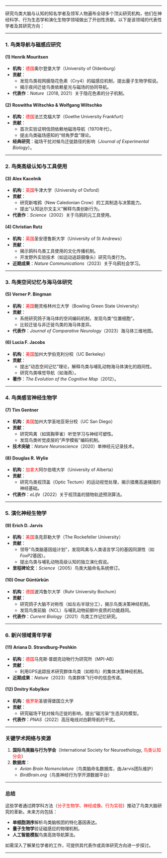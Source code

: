 
---

研究鸟类大脑与认知的知名学者及领军人物遍布全球多个顶尖研究机构，他们在神经科学、行为生态学和演化生物学领域做出了开创性贡献。以下是该领域的代表性学者及其研究方向：

---

### **1. 鸟类导航与磁感应研究**
#### **(1) Henrik Mouritsen**  
- **机构**：<span style="color:rgb(255, 0, 0)">德国</span>奥尔登堡大学（University of Oldenburg）  
- **贡献**：  
  - 发现鸟类视网膜隐花色素（Cry4）的磁感应机制，提出量子生物学假说。  
  - 揭示夜间迁徙鸟类依赖星光与磁场的协同导航。  
- **代表作**：*Nature*（2018, 2021）关于隐花色素的分子机制。

#### **(2) Roswitha Wiltschko & Wolfgang Wiltschko**  
- **机构**：<span style="color:rgb(255, 0, 0)">德国</span>法兰克福大学（Goethe University Frankfurt）  
- **贡献**：  
  - 首次实验证明信鸽依赖地磁场导航（1970年代）。  
  - 提出鸟类磁场感知的“倾角罗盘”理论。  
- **经典研究**：磁场干扰对候鸟迁徙路径的影响（*Journal of Experimental Biology*）。

---

### **2. 鸟类高级认知与工具使用**
#### **(3) Alex Kacelnik**  
- **机构**：<span style="color:rgb(255, 0, 0)">英国</span>牛津大学（University of Oxford）  
- **贡献**：  
  - 研究新喀鸦（New Caledonian Crow）的工具制造与决策能力。  
  - 提出“认知达尔文主义”解释鸟类创新行为。  
- **代表作**：*Science*（2002）关于乌鸦的元工具使用。

#### **(4) Christian Rutz**  
- **机构**：<span style="color:rgb(255, 0, 0)">英国</span>圣安德鲁斯大学（University of St Andrews）  
- **贡献**：  
  - 揭示鸦科鸟类工具使用的文化传播机制。  
  - 开发野外实验技术（如运动追踪摄像头）研究鸟类行为。  
- **近期成果**：*Nature Communications*（2023）关于乌鸦社会学习。

---

### **3. 鸟类空间记忆与海马体研究**
#### **(5) Verner P. Bingman**  
- **机构**：<span style="color:rgb(255, 0, 0)">美国</span>鲍灵格林州立大学（Bowling Green State University）  
- **贡献**：  
  - 系统研究鸽子海马体的空间编码机制，发现鸟类“位置细胞”。  
  - 比较迁徙与非迁徙鸟类的海马体差异。  
- **代表作**：*Journal of Comparative Neurology*（2023）海马体三维地图。

#### **(6) Lucia F. Jacobs**  
- **机构**：<span style="color:rgb(255, 0, 0)">美国</span>加州大学伯克利分校（UC Berkeley）  
- **贡献**：  
  - 提出“动态空间记忆”理论，解释鸟类与哺乳动物海马体演化的趋同性。  
  - 研究鸟类嗅觉导航（如海燕）。  
- **著作**：*The Evolution of the Cognitive Map*（2012）。

---

### **4. 鸟类感官神经生物学**
#### **(7) Tim Gentner**  
- **机构**：<span style="color:rgb(255, 0, 0)">美国</span>加州大学圣地亚哥分校（UC San Diego）  
- **贡献**：  
  - 研究鸣禽（如斑胸草雀）听觉学习与神经可塑性。  
  - 发现鸟类听觉皮层的“声学模板”编码机制。  
- **技术突破**：*Nature Neuroscience*（2020）单神经元记录技术。

#### **(8) Douglas R. Wylie**  
- **机构**：<span style="color:rgb(255, 0, 0)">加拿大</span>阿尔伯塔大学（University of Alberta）  
- **贡献**：  
  - 研究鸟类视顶盖（Optic Tectum）的运动视觉处理，揭示猎鹰高速捕猎的神经基础。  
- **代表作**：*eLife*（2022）关于视顶盖的猎物轨迹预测算法。

---

### **5. 演化神经生物学**
#### **(9) Erich D. Jarvis**  
- **机构**：<span style="color:rgb(255, 0, 0)">美国</span>洛克菲勒大学（The Rockefeller University）  
- **贡献**：  
  - 领导“鸟类脑基因组计划”，发现鸣禽与人类语言学习的基因同源性（如*FoxP2*基因）。  
  - 提出鸟类与哺乳动物高级认知的独立演化假说。  
- **里程碑论文**：*Science*（2005）鸟类大脑命名系统修订。

#### **(10) Onur Güntürkün**  
- **机构**：<span style="color:rgb(255, 0, 0)">德国</span>波鸿鲁尔大学（Ruhr University Bochum）  
- **贡献**：  
  - 研究鸽子大脑不对称性（如左右半球分工），揭示鸟类决策神经机制。  
  - 发现鸟类前脑（NCL）与哺乳动物前额叶皮质的功能趋同。  
- **代表作**：*Current Biology*（2021）鸟类工作记忆研究。

---

### **6. 新兴领域青年学者**
#### **(11) Ariana D. Strandburg-Peshkin**  
- **机构**：<span style="color:rgb(255, 0, 0)">德国</span>马克斯·普朗克动物行为研究所（MPI-AB）  
- **贡献**：  
  - 利用GPS追踪技术研究群体鸟类（如椋鸟）的集体决策神经机制。  
- **近期成果**：*Nature*（2023）鸟类群体飞行中的信息传递。

#### **(12) Dmitry Kobylkov**  
- **机构**：<span style="color:rgb(255, 0, 0)">俄罗斯</span>圣彼得堡国立大学  
- **贡献**：  
  - 研究磁场干扰对候鸟迁徙的影响，提出“磁污染”生态风险模型。  
- **代表作**：*PNAS*（2022）高压电线对白鹳导航的干扰。

---

### **关键学术网络与资源**
1. **国际鸟类脑与行为学会**（International Society for Neuroethology, <span style="color:rgb(255, 0, 0)">鸟类认知分会</span>）  
2. **数据库**：  
   - *Avian Brain Nomenclature*（鸟类脑命名数据库，由Jarvis团队维护）  
   - *BirdBrain.org*（鸟类神经行为学开源数据平台）  

---

### **总结**
这些学者通过跨学科方法（<span style="color:rgb(255, 0, 0)">分子生物学</span>、<span style="color:rgb(255, 0, 0)">神经成像</span>、<span style="color:rgb(255, 0, 0)">行为实验</span>）推动了鸟类大脑研究的革新。未来方向包括：  
- **单细胞测序**解析鸟类脑核团的特化基因表达。  
- **量子生物学**验证磁感应的物理机制。  
- **人工智能模拟**鸟类高效导航算法。  

如需深入了解某位学者的工作，可提供其代表作或具体研究方向进一步探讨。

---
